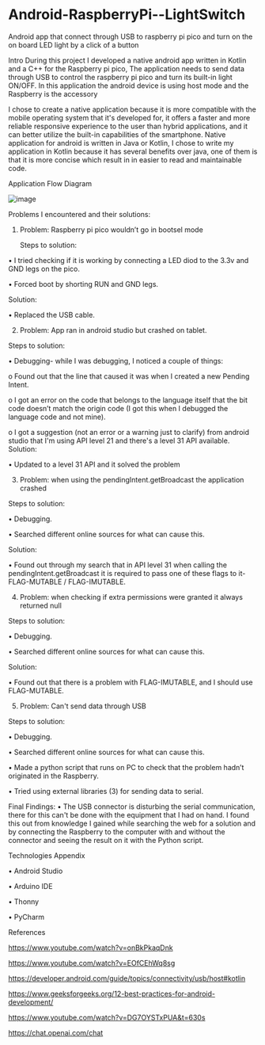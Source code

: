 # Android-RaspberryPi--LightSwitch
Android app that connect through USB to raspberry pi pico and turn on the on board LED light by a click of a button

Intro
During this project I developed a native android app written in Kotlin and a C++ for the Raspberry pi pico,
The application needs to send data through USB to control the raspberry pi pico and turn its built-in light ON/OFF. 
In this application the android device is using host mode and the Raspberry is the accessory 
 

I chose to create a native application because it is more compatible with the mobile operating system that it's developed for, it offers a faster and more reliable responsive experience to the user than hybrid applications, and it can better utilize the built-in capabilities of the smartphone.
Native application for android is written in Java or Kotlin,
I chose to write my application in Kotlin because it has several benefits over java, one of them is that it is more concise which result in in easier to read and maintainable code.







Application Flow Diagram


![image](https://user-images.githubusercontent.com/62388861/210338128-c7c171a8-0142-4914-ad52-4d9ebc009e60.png)





















Problems I encountered and their solutions:
 
 1.	Problem: Raspberry pi pico wouldn’t go in bootsel mode
    
    Steps to solution: 
  
  •	I tried checking if it is working by connecting a LED diod to the 3.3v and GND legs on the pico.
  
  •	Forced boot by shorting RUN and GND legs.
  
  Solution:
  
  •	Replaced the USB cable.



  2.	Problem: App ran in android studio but crashed on tablet.
  
  Steps to solution: 
  
  •	Debugging- while I was debugging, I noticed a couple of things:
  
  o	Found out that the line that caused it was when I created a new Pending Intent.
  
  o	I got an error on the code that belongs to the language itself that the bit code doesn’t match the origin code (I got this when I debugged the language code and not mine).
  
  o	I got a suggestion (not an error or a warning just to clarify) from android studio that I'm using API level 21 and there's a level 31 API available.
  Solution:
  
  •	Updated to a level 31 API and it solved the problem



  3.	Problem: when using the pendingIntent.getBroadcast the application crashed
  
  Steps to solution: 
  
  •	Debugging.
  
  •	Searched different online sources for what can cause this.
  
  Solution:
  
  •	Found out through my search that in API level 31 when calling the pendingIntent.getBroadcast it is required to pass one of these flags to it- FLAG-MUTABLE / FLAG-IMUTABLE.



  4.	Problem: when checking if extra permissions  were granted it always returned null
  
  Steps to solution: 
  
  •	Debugging.
  
  •	Searched different online sources for what can cause this.
  
  Solution:
  
  •	Found out that there is a problem with FLAG-IMUTABLE, and I should use FLAG-MUTABLE.
  
  5.	Problem: Can't send data through USB
  
  Steps to solution: 
  
  •	Debugging.
  
  •	Searched different online sources for what can cause this.
  
  •	Made a python script that runs on PC to check that the problem hadn’t originated in the Raspberry.
  
  •	Tried using external libraries (3) for sending data to serial.

  Final Findings:
    •	The USB connector is disturbing the serial communication, there for this can't be done with the equipment that I had on hand.
  I found this out from knowledge I gained while searching the web for a solution and by connecting the Raspberry to the computer with and without the connector and seeing the result on it with the Python script.




Technologies Appendix
 
 •	Android Studio
 
 •	Arduino IDE
 
 •	Thonny
 
 •	PyCharm




References
 
 https://www.youtube.com/watch?v=onBkPkaqDnk
 
 https://www.youtube.com/watch?v=EOfCEhWq8sg
 
 https://developer.android.com/guide/topics/connectivity/usb/host#kotlin
 
 https://www.geeksforgeeks.org/12-best-practices-for-android-development/
 
 https://www.youtube.com/watch?v=DG7OYSTxPUA&t=630s
 
 https://chat.openai.com/chat

